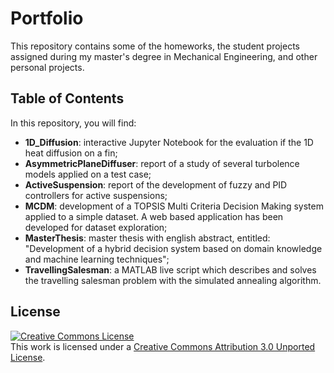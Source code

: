 # Portfolio

This repository contains some of the homeworks, the student projects assigned during my master's degree in Mechanical Engineering, and other personal projects.

## Table of Contents
In this repository, you will find:

- **1D_Diffusion**: interactive Jupyter Notebook for the evaluation if the 1D heat diffusion on a fin;
- **AsymmetricPlaneDiffuser**: report of a study of several turbolence models applied on a test case;
- **ActiveSuspension**: report of the development of fuzzy and PID controllers for active suspensions;
- **MCDM**: development of a TOPSIS Multi Criteria Decision Making system applied to a simple dataset. A web based application has been developed for dataset exploration;
- **MasterThesis**: master thesis with english abstract, entitled: "Development of a hybrid decision system based on domain knowledge and machine learning techniques";
- **TravellingSalesman**: a MATLAB live script which describes and solves the travelling salesman problem with the simulated annealing algorithm.

## License
<a rel="license" href="http://creativecommons.org/licenses/by/3.0/"><img alt="Creative Commons License" style="border-width:0" src="https://i.creativecommons.org/l/by/3.0/88x31.png" /></a><br />This work is licensed under a <a rel="license" href="http://creativecommons.org/licenses/by/3.0/">Creative Commons Attribution 3.0 Unported License</a>.
